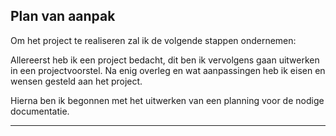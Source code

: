 ## Plan van aanpak

Om het project te realiseren zal ik de volgende stappen ondernemen:

Allereerst heb ik een project bedacht, dit ben ik vervolgens gaan uitwerken in een projectvoorstel. Na enig overleg en wat aanpassingen heb ik eisen en wensen gesteld aan het project.

Hierna ben ik begonnen met het uitwerken van een planning voor de nodige documentatie.



---
